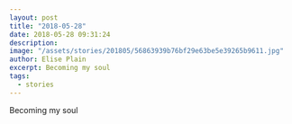 ```yaml
---
layout: post
title: "2018-05-28"
date: 2018-05-28 09:31:24
description: 
image: "/assets/stories/201805/56863939b76bf29e63be5e39265b9611.jpg"
author: Elise Plain
excerpt: Becoming my soul
tags: 
  - stories
---
```


Becoming my soul
<p></p>
